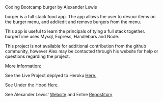 Coding Bootcamp burger by Alexander Lewis

burger is a full stack food app. The app allows the user to devour items on the burger menu, and add/edit and remove burgers from the menu.

This app is useful to learn the principals of tying a full stack together. burgerTime uses Mysql, Express, Handlebars and Node.

This project is not available for additional contribution from the github community, however Alex may be contacted through his website for help or questions regarding the project.

More information:

See the Live Project deplyed to Heroku [Here.](https://stark-tundra-32469.herokuapp.com/)

See Under the Hood [Here.](https://github.com/xer34/burger)

See Alexander Lewis' [Website](www.alexanderlewis.net) and Entire [Repostitory](https://github.com/xer34?tab=repositories)
